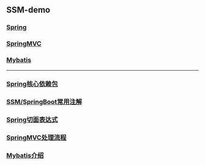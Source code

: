 ## SSM-demo

### [Spring](./src/main/java/spring)

### [SpringMVC](./src/main/java/SpringMVC)

### [Mybatis](./src/main/java/Mybatis)
---
### [Spring核心依赖包](./Dependency.md)

### [SSM/SpringBoot常用注解](./Annotation.md)

### [Spring切面表达式](./src/main/java/spring/aspect/AspectExpression.md)

### [SpringMVC处理流程](./src/main/java/SpringMVC/SpringMVC.md)

### [Mybatis介绍](./src/main/java/mybatis/Mybatis.md)



